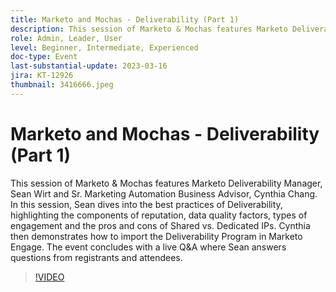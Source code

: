 ```yaml
---
title: Marketo and Mochas - Deliverability (Part 1)
description: This session of Marketo & Mochas features Marketo Deliverability Manager, Sean Wirt and Sr. Marketing Automation Business Advisor, Cynthia Chang. In this session, Sean dives into the best practices of Deliverability, highlighting the components of reputation, data quality factors, types of engagement and the pros and cons of Shared vs. Dedicated IPs. Cynthia then demonstrates how to import the Deliverability Program in Marketo Engage. The event concludes with a live Q&A where Sean answers questions from registrants and attendees.
role: Admin, Leader, User
level: Beginner, Intermediate, Experienced
doc-type: Event
last-substantial-update: 2023-03-16
jira: KT-12926
thumbnail: 3416666.jpeg
---
```

# Marketo and Mochas - Deliverability (Part 1)

This session of Marketo & Mochas features Marketo Deliverability Manager, Sean Wirt and Sr. Marketing Automation Business Advisor, Cynthia Chang. In this session, Sean dives into the best practices of Deliverability, highlighting the components of reputation, data quality factors, types of engagement and the pros and cons of Shared vs. Dedicated IPs. Cynthia then demonstrates how to import the Deliverability Program in Marketo Engage. The event concludes with a live Q&A where Sean answers questions from registrants and attendees.

>[!VIDEO](https://video.tv.adobe.com/v/3416666/?quality=12&learn=on)
